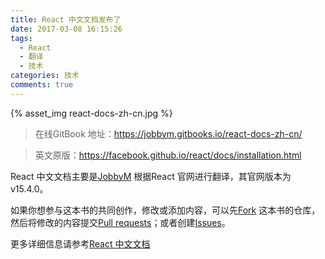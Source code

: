 ```yaml
---
title: React 中文文档发布了
date: 2017-03-08 16:15:26
tags:
  - React
  - 翻译
  - 技术
categories: 技术
comments: true
---
```


{% asset_img react-docs-zh-cn.jpg %}


> 在线GitBook 地址：https://jobbym.gitbooks.io/react-docs-zh-cn/


> 英文原版：https://facebook.github.io/react/docs/installation.html

React 中文文档主要是[JobbyM](https://github.com/JobbyM/) 根据React 官网进行翻译，其官网版本为v15.4.0。

如果你想参与这本书的共同创作，修改或添加内容，可以先[Fork](https://github.com/JobbyM/React-Docs-zh-CN) 这本书的仓库，然后将修改的内容提交[Pull requests](https://github.com/JobbyM/React-Docs-zh-CN/pulls)；或者创建[Issues](https://github.com/JobbyM/React-Docs-zh-CN/issues)。

更多详细信息请参考[React 中文文档](https://jobbym.gitbooks.io/react-docs-zh-cn/)

